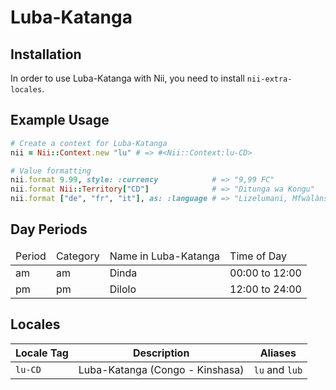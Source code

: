 <!-- This file has been generated. Source: src/docs/languages/_template.md.erb -->

# Luba-Katanga

## Installation

In order to use Luba-Katanga with Nii, you need to install `nii-extra-locales`.

## Example Usage

``` ruby
# Create a context for Luba-Katanga
nii = Nii::Context.new "lu" # => #<Nii::Context:lu-CD>

# Value formatting
nii.format 9.99, style: :currency            # => "9,99 FC"
nii.format Nii::Territory["CD"]              # => "Ditunga wa Kongu"
nii.format ["de", "fr", "it"], as: :language # => "Lizelumani, Mfwàlànsa, Litali"
```

## Day Periods


<table>
  <thead>
    <tr>
      <td>Period</td>
      <td>Category</td>
      <td>Name in Luba-Katanga</td>
      <td>Time of Day</td>
    </tr>
  </thead>
  <tbody>
    <tr>
      <td>am</td>
      <td>am</td>
      <td>Dinda</td>
      <td>00:00 to 12:00</td>
    </tr>
    <tr>
      <td>pm</td>
      <td>pm</td>
      <td>Dilolo</td>
      <td>12:00 to 24:00</td>
    </tr>
  </tbody>
</table>



## Locales

<table>
  <thead>
    <tr>
      <th>Locale Tag</th>
      <th>Description</th>
      <th>Aliases</th>
    </tr>
  </thead>
  <tbody>
    <tr>
      <td><code>lu-CD</code></td>
      <td>Luba-Katanga (Congo - Kinshasa)</td>
      <td><code>lu</code> and <code>lub</code></td>
    </tr>
  </tbody>
</table>

